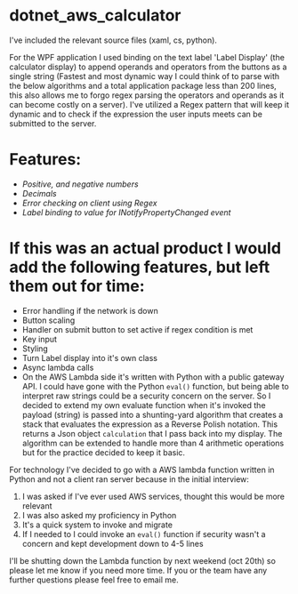 # dotnet_aws_calculator

I've included the relevant source files (xaml, cs, python).

For the WPF application I used binding on the text label 'Label Display' (the calculator display) to append operands and operators from the buttons as a single string 
(Fastest and most dynamic way I could think of to parse with the below algorithms and a total application package less than 200 lines, 
this also allows me to forgo regex parsing the operators and operands as it can become costly on a server). 
I've utilized a Regex pattern that will keep it dynamic and to check if the expression the user inputs meets can be submitted to the server. 

# Features:
- *Positive, and negative numbers* 
- *Decimals*
- *Error checking on client using Regex*
- *Label binding to value for INotifyPropertyChanged event*


# If this was an actual product I would add the following features, but left them out for time:
- Error handling if the network is down
- Button scaling 
- Handler on submit button to set active if regex condition is met
- Key input
- Styling 
- Turn Label display into it's own class
- Async lambda calls
- On the AWS Lambda side it's written with Python with a public gateway API. I could have gone with the Python `eval()` function, but being able to interpret raw strings could be a security concern on the server. So I decided to extend my own evaluate function when it's invoked the payload (string) is passed into a  shunting-yard algorithm that creates a stack that evaluates the expression as a Reverse Polish notation. This returns a Json object `calculation` that I pass back into my display. The algorithm can be extended to handle more than 4 arithmetic operations but for the practice decided to keep it basic. 
  

For technology I've decided to go with a AWS lambda function written in Python and not a client ran server because in the initial interview:
1. I was asked if I've ever used AWS services, thought this would be more relevant
2. I was also asked my proficiency in Python
3. It's a quick system to invoke and migrate
4. If I needed to I could invoke an `eval()` function if security wasn't a concern and kept development down to 4-5 lines

I'll be shutting down the Lambda function by next weekend (oct 20th) so please let me know if you need more time. If you or the team have any further questions please feel free to email me.